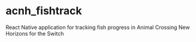 # acnh_fishtrack
React Native application for tracking fish progress in Animal Crossing New Horizons for the Switch
